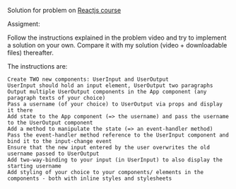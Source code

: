 Solution for problem on [Reactjs course](https://www.udemy.com/react-the-complete-guide-incl-redux/learn/practice/16064)


Assigment:

Follow the instructions explained in the problem video and try to implement a solution on your own. Compare it with my solution (video + downloadable files) thereafter.

The instructions are:

    Create TWO new components: UserInput and UserOutput
    UserInput should hold an input element, UserOutput two paragraphs
    Output multiple UserOutput components in the App component (any paragraph texts of your choice)
    Pass a username (of your choice) to UserOutput via props and display it there
    Add state to the App component (=> the username) and pass the username to the UserOutput component
    Add a method to manipulate the state (=> an event-handler method)
    Pass the event-handler method reference to the UserInput component and bind it to the input-change event
    Ensure that the new input entered by the user overwrites the old username passed to UserOutput
    Add two-way-binding to your input (in UserInput) to also display the starting username
    Add styling of your choice to your components/ elements in the components - both with inline styles and stylesheets
